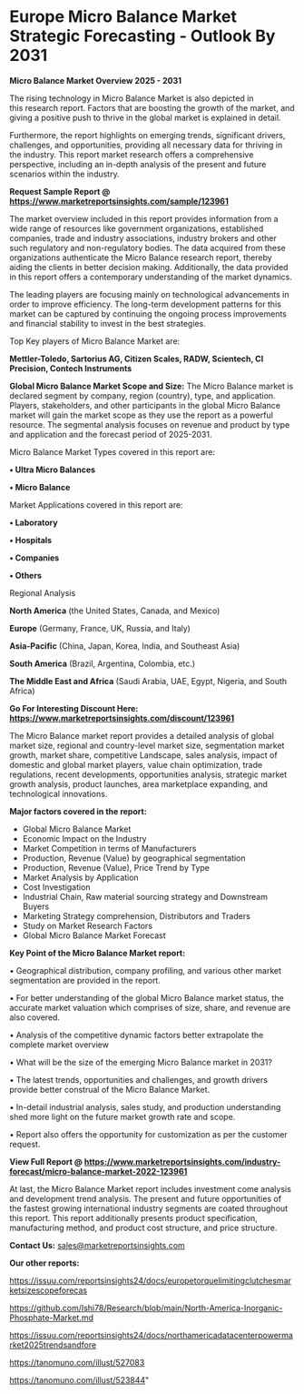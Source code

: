 # Europe Micro Balance Market Strategic Forecasting - Outlook By 2031

<Strong> Micro Balance Market Overview 2025 - 2031</strong>

The rising technology in Micro Balance Market is also depicted in this research report. Factors that are boosting the growth of the market, and giving a positive push to thrive in the global market is explained in detail.

Furthermore, the report highlights on emerging trends, significant drivers, challenges, and opportunities, providing all necessary data for thriving in the industry. This report market research offers a comprehensive perspective, including an in-depth analysis of the present and future scenarios within the industry.

<strong>Request Sample Report @ <a href=https://www.marketreportsinsights.com/sample/123961>https://www.marketreportsinsights.com/sample/123961</a></strong>

The market overview included in this report provides information from a wide range of resources like government organizations, established companies, trade and industry associations, industry brokers and other such regulatory and non-regulatory bodies. The data acquired from these organizations authenticate the Micro Balance research report, thereby aiding the clients in better decision making. Additionally, the data provided in this report offers a contemporary understanding of the market dynamics.

The leading players are focusing mainly on technological advancements in order to improve efficiency. The long-term development patterns for this market can be captured by continuing the ongoing process improvements and financial stability to invest in the best strategies.

Top Key players of Micro Balance Market are:

<strong>Mettler-Toledo, Sartorius AG, Citizen Scales, RADW, Scientech, CI Precision, Contech Instruments</strong>

<strong><b>Global Micro Balance Market Scope and Size:</b></strong>
The Micro Balance market is declared segment by company, region (country), type, and application. Players, stakeholders, and other participants in the global Micro Balance market will gain the market scope as they use the report as a powerful resource. The segmental analysis focuses on revenue and product by type and application and the forecast period of 2025-2031.

Micro Balance Market Types covered in this report are:

<strong>• Ultra Micro Balances

• Micro Balance</strong>

Market Applications covered in this report are:

<strong>• Laboratory

• Hospitals

• Companies

• Others</strong> 

Regional Analysis

<strong>North America</strong> (the United States, Canada, and Mexico)

<strong>Europe</strong> (Germany, France, UK, Russia, and Italy)

<strong>Asia-Pacific</strong> (China, Japan, Korea, India, and Southeast Asia)

<strong>South America</strong> (Brazil, Argentina, Colombia, etc.)

<strong>The Middle East and Africa</strong> (Saudi Arabia, UAE, Egypt, Nigeria, and South Africa)

<strong>Go For Interesting Discount Here: <a href=https://www.marketreportsinsights.com/discount/123961>https://www.marketreportsinsights.com/discount/123961</a></strong>

The Micro Balance market report provides a detailed analysis of global market size, regional and country-level market size, segmentation market growth, market share, competitive Landscape, sales analysis, impact of domestic and global market players, value chain optimization, trade regulations, recent developments, opportunities analysis, strategic market growth analysis, product launches, area marketplace expanding, and technological innovations.

<strong><b>Major factors covered in the report:</b></strong>
<ul>
  <li>Global Micro Balance Market </li>
  <li>Economic Impact on the Industry</li>
  <li>Market Competition in terms of Manufacturers</li>
  <li>Production, Revenue (Value) by geographical segmentation</li>
  <li>Production, Revenue (Value), Price Trend by Type</li>
  <li>Market Analysis by Application</li>
  <li>Cost Investigation</li>
  <li>Industrial Chain, Raw material sourcing strategy and Downstream Buyers</li>
  <li>Marketing Strategy comprehension, Distributors and Traders</li>
  <li>Study on Market Research Factors</li>
  <li>Global Micro Balance Market Forecast</li>
</ul>

<strong><b>Key Point of the Micro Balance Market report:</b></strong>

• Geographical distribution, company profiling, and various other market segmentation are provided in the report.

• For better understanding of the global Micro Balance market status, the accurate market valuation which comprises of size, share, and revenue are also covered.

• Analysis of the competitive dynamic factors better extrapolate the complete market overview

• What will be the size of the emerging Micro Balance market in 2031?

• The latest trends, opportunities and challenges, and growth drivers provide better construal of the Micro Balance Market.

• In-detail industrial analysis, sales study, and production understanding shed more light on the future market growth rate and scope.

• Report also offers the opportunity for customization as per the customer request.

<strong><b>View Full Report @ <a href=https://www.marketreportsinsights.com/industry-forecast/micro-balance-market-2022-123961>https://www.marketreportsinsights.com/industry-forecast/micro-balance-market-2022-123961</a></b></strong>


At last, the Micro Balance Market report includes investment come analysis and development trend analysis. The present and future opportunities of the fastest growing international industry segments are coated throughout this report. This report additionally presents product specification, manufacturing method, and product cost structure, and price structure.

<strong>Contact Us:</strong>
sales@marketreportsinsights.com

<strong>Our other reports:</strong>

<a href=https://issuu.com/reportsinsights24/docs/europetorquelimitingclutchesmarketsizescopeforecas>https://issuu.com/reportsinsights24/docs/europetorquelimitingclutchesmarketsizescopeforecas</a>

<a href=https://github.com/Ishi78/Research/blob/main/North-America-Inorganic-Phosphate-Market.md>https://github.com/Ishi78/Research/blob/main/North-America-Inorganic-Phosphate-Market.md</a>

<a href=https://issuu.com/reportsinsights24/docs/northamericadatacenterpowermarket2025trendsandfore>https://issuu.com/reportsinsights24/docs/northamericadatacenterpowermarket2025trendsandfore</a>

<a href=https://tanomuno.com/illust/527083>https://tanomuno.com/illust/527083</a>

<a href=https://tanomuno.com/illust/523844>https://tanomuno.com/illust/523844</a>"
